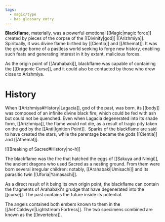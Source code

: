 ```yaml
---
tags:
  - magic/type
  - has_glossary_entry
---
```

**Blackflame**, materially, was a powerful emotional [[Magic|magic force]] created by pieces of the corpse of the [[Divinity|god]] [[Arizhmiya]]. Spiritually, it was divine flame birthed by [[Cientia]] and [[Athemat]]. It was the grudge borne of a pastless world seeking to forge new history, enabling such feats and generating interest in it by extant, malicious forces.

As the origin point of [[Arahabaki]], blackflame was capable of containing the [[Dragonic Curse]], and it could also be contacted by those who drew close to Arizhmiya. 
# History

When [[Arizhmiya#History|Lagacia]], god of the past, was born, its [[body]] was composed of an infinite divine black fire, which could be fed with ash but could not be quenched. Even when Lagacia degenerated into its shade form, [[Arizhmiya]], the flame would not die, as a result of tragic pity taken on the god by the [[Anti|Ignition Point]].  Sparks of the blackflame are said to have created the stars, while the parentage became the gods [[Cientia]] and [[Athemat]].

![[Breaking of Sacred#History|no-h]]

The blackflame was the fire that hatched the eggs of [[Sakuya and Ninigi]], the ancient dragons who used Sacred as a nesting ground. From them were born several irregular children: notably, [[Arahabaki|Umisachi]] and its parasitic twin [[Uforia|Yamasachi]].

As a direct result of it being its own origin point, the blackflame can contain the fragments of Arahabaki's grudge that have degenerated into the [[curse]]. The past contains the future inside its potential.

The angels contained both embers known to them in the [[Aet'Caldwyn|Lightstream Fortress]]. The two specimens combined are known as the [[Invertebra]].